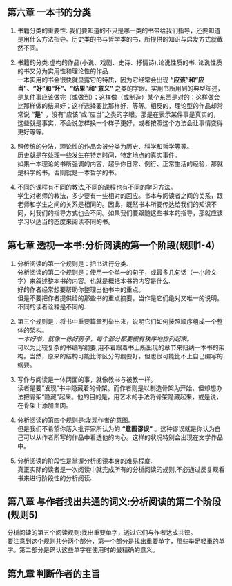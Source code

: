 ## 第六章 一本书的分类  

1. 书籍分类的重要性: 我们要知道的不只是哪一类的书带给我们指导，还要知道是用什么方法指导。历史类的书与哲学类的书，所提供的知识与启发方式就截然不同。  

2. 书籍的分类:虚构的作品(小说、戏剧、史诗、抒情诗),论说性质的书. 论说性质的书又分为实用性和理论性的作品.  
一本实用的书会很快就显露它的特质，因为它经常会出现 **“应该”和“应当”、“好”和“坏”、“结果”和“意义”** 之类的字眼。实用书所用到的典型陈述，是某件事应该做完（或做到）；这样做（或制造）某个东西是对的；这样做会比那样做的结果好；这样选择要比那样好，等等。相反的，理论型的作品却常常说 **“是”** ，没有“应该”或“应当”之类的字眼。那是在表示某件事是真实的，这些就是事实，不会说怎样换一个样子更好，或者按照这个方法会让事情变得更好等等。
 

3. 照传统的分法，理论性的作品会被分类为历史、科学和哲学等等。  
历史就是在处理一些发生在特定时间，特定地点的真实事件。  
如果一本理论的书所强调的内容，超乎你日常、例行、正常生活的经验，那就是科学的书。否则就是一本哲学的书。

4. 不同的课程有不同的教法,不同的课程也有不同的学习方法。  
学生对老师的教法，多少要有一些相对的回应。书本与阅读者之间的关系，跟老师和学生之间的关系是相同的。因此，既然书本所要传达给我们的知识不同，对我们的指导方式也会不同。如果我们要跟随这些书本的指导，那就应该学习以适当的态度来阅读不同的书。


## 第七章 透视一本书:分析阅读的第一个阶段(规则1-4)

1. 分析阅读的第一个规则是：把书进行分类.  
分析阅读的第二个规则是：使用一个单一的句子，或最多几句话（一小段文字）来叙述整本书的内容。也就是概括本书的内容是什么.  
好的作者经常想要帮助你整理出他书中的重点。  
但是不要把作者提供给的那些书的重点摘要，当作是它们绝对又唯一的说明。不同的读者诠释是不同的.     

2. 第三个规则是：将书中重要篇章列举出来，说明它们如何按照顺序组成一个整体的架构。  
*一本好书，就像一栋好房子，每个部分都要很有秩序地排列起来。*   
可以为比较复杂的书编写纲要,用不着跟着书上所出现的章节来归纳一本书的架构。当然，原来的结构可能比你区分的纲要好，但也很可能比不上自己编写的纲要。

3. 写作与阅读是一体两面的事，就像教书与被教一样。  
读者是要“发现”书中隐藏着的骨架。而作者则是以制造骨架为开始，但却想办法把骨架“隐藏”起来。他的目的是，用艺术的手法将骨架隐藏起来，或是说，在骨架上添加血肉。  

4. 分析阅读的第四个规则是:发现作者的意图。  
但是我们不希望你落入批评家所认为的 **“意图谬误”** 。这种谬误就是你认为自己可以从作者所写的作品中看透他的内心。这样的状况特别会出现在文学作品中。

5. 分析阅读的阶段性是掌握分析阅读本身的难易程度.  
真正实际的读者是一次阅读中就完成所有的分析阅读的规则,不必通过反复观看书来进行阶段性的分析阅读.   



## 第八章 与作者找出共通的词义:分析阅读的第二个阶段(规则5)

分析阅读的第五个阅读规则:找出重要单字，透过它们与作者达成共识。     	
要注意到这个规则共分两个部分，第一个部分是找出重要单字，那些举足轻重的单字。第二部分是确认这些单字在使用时的最精确的意义。  

## 第九章 判断作者的主旨  




















